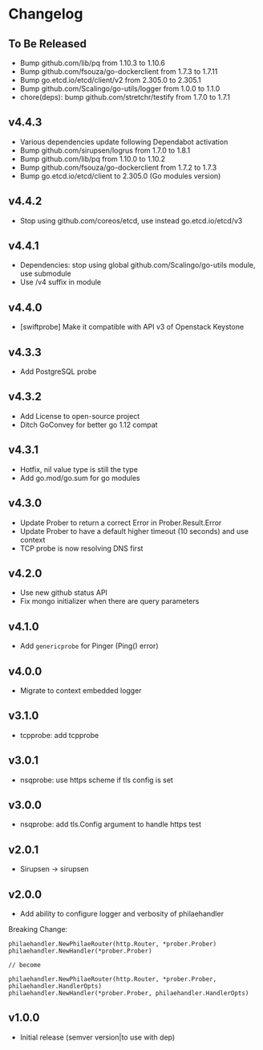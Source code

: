 # Changelog

## To Be Released

* Bump github.com/lib/pq from 1.10.3 to 1.10.6
* Bump github.com/fsouza/go-dockerclient from 1.7.3 to 1.7.11
* Bump go.etcd.io/etcd/client/v2 from 2.305.0 to 2.305.1
* Bump github.com/Scalingo/go-utils/logger from 1.0.0 to 1.1.0
* chore(deps): bump github.com/stretchr/testify from 1.7.0 to 1.7.1

## v4.4.3

* Various dependencies update following Dependabot activation
* Bump github.com/sirupsen/logrus from 1.7.0 to 1.8.1
* Bump github.com/lib/pq from 1.10.0 to 1.10.2
* Bump github.com/fsouza/go-dockerclient from 1.7.2 to 1.7.3
* Bump go.etcd.io/etcd/client to 2.305.0 (Go modules version)

## v4.4.2

* Stop using github.com/coreos/etcd, use instead go.etcd.io/etcd/v3

## v4.4.1

* Dependencies: stop using global github.com/Scalingo/go-utils module, use submodule
* Use /v4 suffix in module

## v4.4.0

* [swiftprobe] Make it compatible with API v3 of Openstack Keystone

## v4.3.3

* Add PostgreSQL probe

## v4.3.2

* Add License to open-source project
* Ditch GoConvey for better go 1.12 compat

## v4.3.1

* Hotfix, nil value type is still the type
* Add go.mod/go.sum for go modules

## v4.3.0

* Update Prober to return a correct Error in Prober.Result.Error
* Update Prober to have a default higher timeout (10 seconds) and use context
* TCP probe is now resolving DNS first

## v4.2.0

* Use new github status API
* Fix mongo initializer when there are query parameters

## v4.1.0

* Add `genericprobe` for Pinger (Ping() error)

## v4.0.0

* Migrate to context embedded logger

## v3.1.0

* tcpprobe: add tcpprobe

## v3.0.1

* nsqprobe: use https scheme if tls config is set

## v3.0.0

* nsqprobe: add tls.Config argument to handle https test

## v2.0.1

* Sirupsen -> sirupsen

## v2.0.0

* Add ability to configure logger and verbosity of philaehandler

Breaking Change:

```
philaehandler.NewPhilaeRouter(http.Router, *prober.Prober)
philaehandler.NewHandler(*prober.Prober)

// become

philaehandler.NewPhilaeRouter(http.Router, *prober.Prober, philaehandler.HandlerOpts)
philaehandler.NewHandler(*prober.Prober, philaehandler.HandlerOpts)
```

## v1.0.0

* Initial release (semver version|to use with dep)
